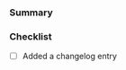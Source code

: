 ### Summary

<!-- NOTE: We cannot accept language translation PRs. We support the same languages that are supported by PayPal, and have a dedicated localization team to provide the translations. 

If there is an error in a specific translation, you may open an issue and we will escalate it to the localization team.
-->

### Checklist

- [ ] Added a changelog entry